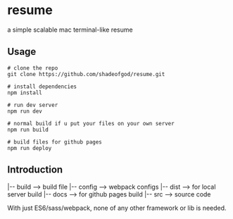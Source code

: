 # resume

a simple scalable mac terminal-like resume

## Usage

```shell
# clone the repo
git clone https://github.com/shadeofgod/resume.git

# install dependencies
npm install

# run dev server
npm run dev

# normal build if u put your files on your own server
npm run build

# build files for github pages
npm run deploy
```

## Introduction

|-- build  --> build file
|-- config --> webpack configs
|-- dist   --> for local server build
|-- docs   --> for github pages build
|-- src    --> source code

With just ES6/sass/webpack, none of any other framework or lib is needed.


